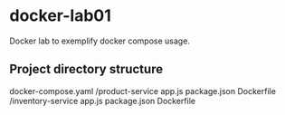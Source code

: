 # docker-lab01
Docker lab to exemplify docker compose usage.

## Project directory structure
docker-compose.yaml
/product-service
  app.js
  package.json
  Dockerfile
/inventory-service
  app.js
  package.json
  Dockerfile

  

